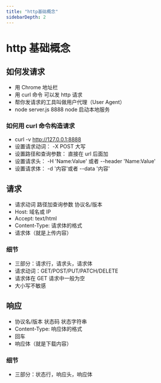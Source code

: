 ```yaml
---
title: "http基础概念"
sidebarDepth: 2
---
```


# http 基础概念

## 如何发请求

- 用 Chrome 地址栏
- 用 curl 命令 可以发 http 请求
- 帮你发请求的工具叫做用户代理（User Agent）
- node server.js 8888 node 启动本地服务

### 如何用 curl 命令构造请求

- curl -v http://127.0.0.1:8888
- 设置请求动词： -X POST 大写
- 设置路径和查询参数： 直接在 url 后面加
- 设置请求头： -H 'Name:Value' 或者 --header 'Name:Value'
- 设置请求体： -d '内容'或者 --data '内容'

## 请求

- 请求动词 路径加查询参数 协议名/版本
- Host: 域名或 IP
- Accept: text/html
- Content-Type: 请求体的格式
- 请求体（就是上传内容）

### 细节

- 三部分：请求行，请求头，请求体
- 请求动词：GET/POST/PUT/PATCH/DELETE
- 请求体在 GET 请求中一般为空
- 大小写不敏感

## 响应

- 协议名/版本 状态码 状态字符串
- Content-Type: 响应体的格式
- 回车
- 响应体（就是下载内容）

### 细节

- 三部分：状态行，响应头，响应体
